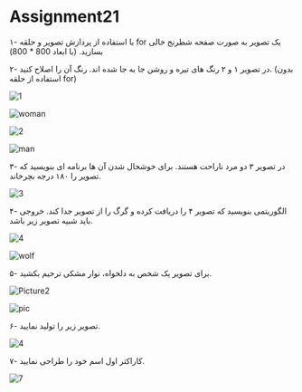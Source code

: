 # Assignment21

۱- با استفاده از پردازش تصویر و حلقه for یک تصویر به صورت صفحه شطرنج خالی بسازید. (با ابعاد 800 * 800)



۲- در تصویر ۱ و ۲ رنگ های تیره و روشن جا به جا شده اند. رنگ آن را اصلاح کنید. (بدون استفاده از حلقه for)


![1](https://user-images.githubusercontent.com/94698402/150744348-b3a73ca5-86d2-49f7-a753-bfac367bca69.jpg)



![woman](https://user-images.githubusercontent.com/94698402/150744376-200222db-9462-4788-924b-03234b90c3da.jpg)


![2](https://user-images.githubusercontent.com/94698402/150744389-1d277f59-7ff1-4c1a-a8ca-aa8da62f74e6.jpg)


![man](https://user-images.githubusercontent.com/94698402/150744415-c18d41f2-d6f8-4ac5-b9bb-13ee77a97989.jpg)






۳- در تصویر ۳ دو مرد ناراحت هستند. برای خوشحال شدن آن ها برنامه ای بنویسید که تصویر را ۱۸۰ درجه بچرخاند.

![3](https://user-images.githubusercontent.com/94698402/150740139-cfbcf1b4-2d5c-47c5-9043-c2fd9c258f30.jpg)


۴- الگوریتمی بنویسید که تصویر ۴ را دریافت کرده و گرگ را از تصویر جدا کند. خروجی باید شبیه تصویر زیر باشد.



![4](https://user-images.githubusercontent.com/94698402/150744480-59a8c0cd-aa6e-42af-9795-9faa9df49207.jpg)

![wolf ](https://user-images.githubusercontent.com/94698402/150744524-c84dbf1a-c1c9-4861-94de-157c2d87eef1.jpg)




۵- برای تصویر یک شخص به دلخواه، نوار مشکی ترحیم بکشید.

![Picture2](https://user-images.githubusercontent.com/94698402/150934928-d97f118b-b558-4b0a-a08e-800beca7d71e.jpg)


![pic](https://user-images.githubusercontent.com/94698402/150934942-c73557af-bc5f-403b-8df2-a4d9a8889920.jpg)

۶- تصویر زیر را تولید نمایید.

![4](https://user-images.githubusercontent.com/94698402/150934980-d4f60b5c-5c8a-422b-8bca-e8f944f03617.jpg)


۷- کاراکتر اول اسم خود را طراحی نمایید.

![7](https://user-images.githubusercontent.com/94698402/150935002-5e5aff45-4649-4c31-804d-875c7d9c9736.jpg)
